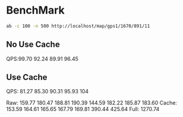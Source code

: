 # BenchMark

```bash
ab -c 100 -n 500 http://localhost/map/gps1/1670/891/11
```

## No Use Cache

QPS:99.70 92.24 89.91 96.45

## Use Cache

QPS: 81.27 85.30 90.31 95.93
104

Raw: 159.77 180.47 188.81 190.39 144.59 182.22 185.87 183.60
Cache: 153.59 164.61 165.65 167.79 169.81 390.44 425.64
Full: 1270.74
